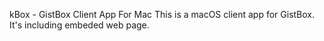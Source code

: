 kBox - GistBox Client App For Mac
This is a macOS client app for GistBox. It's including embeded web page.

